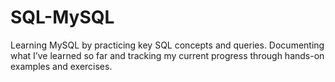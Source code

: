 # SQL-MySQL
Learning MySQL by practicing key SQL concepts and queries. Documenting what I’ve learned so far and tracking my current progress through hands-on examples and exercises.

